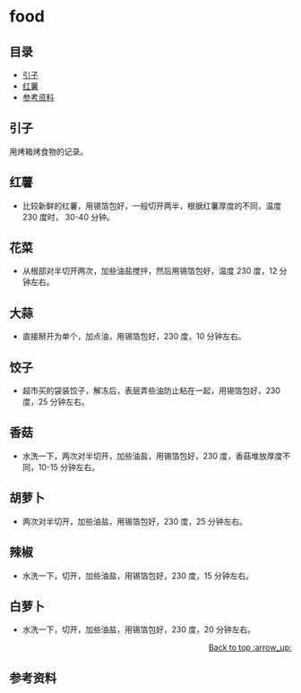 # food
## <a name="index"></a> 目录
- [引子](#start)
- [红薯](#potato)
- [参考资料](#reference)


## <a name="start"></a> 引子
用烤箱烤食物的记录。

## <a name="potato"></a> 红薯
- 比较新鲜的红薯，用锡箔包好，一般切开两半，根据红薯厚度的不同，温度 230 度时， 30-40 分钟。

## <a name="cauliflower"></a> 花菜
- 从根部对半切开两次，加些油盐搅拌，然后用锡箔包好，温度 230 度，12 分钟左右。

## <a name="garlic"></a> 大蒜
- 直接掰开为单个，加点油，用锡箔包好，230 度，10 分钟左右。

## <a name="dumpling"></a> 饺子
- 超市买的袋装饺子，解冻后，表层弄些油防止粘在一起，用锡箔包好，230 度，25 分钟左右。

## <a name="mushroom"></a> 香菇
- 水洗一下，两次对半切开，加些油盐，用锡箔包好，230 度，香菇堆放厚度不同，10-15 分钟左右。

## <a name="carrot"></a> 胡萝卜
- 两次对半切开，加些油盐，用锡箔包好，230 度，25 分钟左右。

## <a name="mushroom"></a> 辣椒
- 水洗一下，切开，加些油盐，用锡箔包好，230 度，15 分钟左右。

## <a name="mushroom"></a> 白萝卜
- 水洗一下，切开，加些油盐，用锡箔包好，230 度，20 分钟左右。


<div align="right"><a href="#index">Back to top :arrow_up:</a></div>


## <a name="reference"></a> 参考资料


[url-article-1]:https://xxholic.github.io/segment

[url-local-5]:../images/n/help.png


